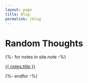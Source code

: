 ```yaml
---
layout: page
title: Blog
permalink: /blog
---
```


# Random Thoughts

<div>
  {%- for notes in site.note -%}
    <p><a href = "{{ notes.url }}">{{ notes.title }}</a></p>
  {%- endfor -%}
</div>

